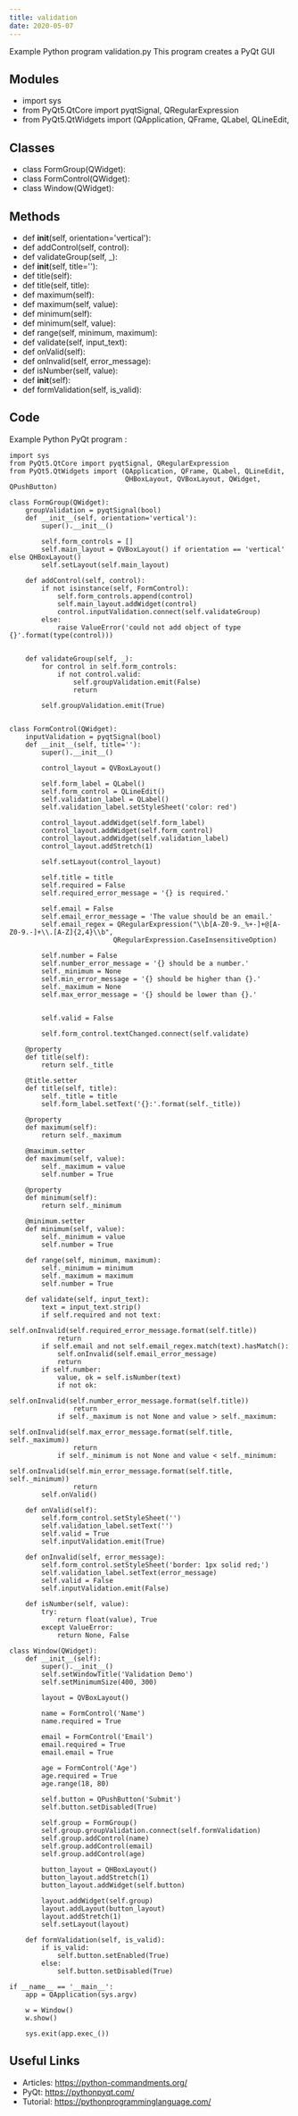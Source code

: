 ```yaml
---
title: validation
date: 2020-05-07
---
```

Example Python program validation.py
This program creates a PyQt GUI

## Modules

* import sys
* from PyQt5.QtCore import pyqtSignal, QRegularExpression
* from PyQt5.QtWidgets import (QApplication, QFrame, QLabel, QLineEdit,

## Classes

* class FormGroup(QWidget):
* class FormControl(QWidget):
* class Window(QWidget):

## Methods

* def __init__(self, orientation='vertical'):
* def addControl(self, control):
* def validateGroup(self, _):
* def __init__(self, title=''):
* def title(self):
* def title(self, title):
* def maximum(self):
* def maximum(self, value):
* def minimum(self):
* def minimum(self, value):
* def range(self, minimum, maximum):
* def validate(self, input_text):
* def onValid(self):
* def onInvalid(self, error_message):
* def isNumber(self, value):
* def __init__(self):
* def formValidation(self, is_valid):

## Code

Example Python PyQt program :

    import sys
    from PyQt5.QtCore import pyqtSignal, QRegularExpression
    from PyQt5.QtWidgets import (QApplication, QFrame, QLabel, QLineEdit,
                                 QHBoxLayout, QVBoxLayout, QWidget, QPushButton)
    
    class FormGroup(QWidget):
        groupValidation = pyqtSignal(bool)
        def __init__(self, orientation='vertical'):
            super().__init__()
    
            self.form_controls = []        
            self.main_layout = QVBoxLayout() if orientation == 'vertical' else QHBoxLayout()
            self.setLayout(self.main_layout)
            
        def addControl(self, control):
            if not isinstance(self, FormControl):
                self.form_controls.append(control)
                self.main_layout.addWidget(control)
                control.inputValidation.connect(self.validateGroup)
            else:
                raise ValueError('could not add object of type {}'.format(type(control)))
                
    
        def validateGroup(self, _):
            for control in self.form_controls:
                if not control.valid:
                    self.groupValidation.emit(False)
                    return
            
            self.groupValidation.emit(True)
    
    
    class FormControl(QWidget):
        inputValidation = pyqtSignal(bool)
        def __init__(self, title=''):
            super().__init__()
    
            control_layout = QVBoxLayout()
    
            self.form_label = QLabel()
            self.form_control = QLineEdit()
            self.validation_label = QLabel()
            self.validation_label.setStyleSheet('color: red')
            
            control_layout.addWidget(self.form_label)
            control_layout.addWidget(self.form_control)
            control_layout.addWidget(self.validation_label)
            control_layout.addStretch(1)
    
            self.setLayout(control_layout)
    
            self.title = title
            self.required = False
            self.required_error_message = '{} is required.'
    
            self.email = False
            self.email_error_message = 'The value should be an email.'
            self.email_regex = QRegularExpression("\\b[A-Z0-9._%+-]+@[A-Z0-9.-]+\\.[A-Z]{2,4}\\b",
                              QRegularExpression.CaseInsensitiveOption)
    
            self.number = False
            self.number_error_message = '{} should be a number.'
            self._minimum = None
            self.min_error_message = '{} should be higher than {}.'
            self._maximum = None
            self.max_error_message = '{} should be lower than {}.'
            
            
            self.valid = False
    
            self.form_control.textChanged.connect(self.validate)
    
        @property
        def title(self):
            return self._title
        
        @title.setter
        def title(self, title):
            self._title = title
            self.form_label.setText('{}:'.format(self._title))
        
        @property
        def maximum(self):
            return self._maximum
        
        @maximum.setter
        def maximum(self, value):
            self._maximum = value
            self.number = True
        
        @property
        def minimum(self):
            return self._minimum
        
        @minimum.setter
        def minimum(self, value):
            self._minimum = value
            self.number = True
        
        def range(self, minimum, maximum):
            self._minimum = minimum
            self._maximum = maximum
            self.number = True
    
        def validate(self, input_text):
            text = input_text.strip()
            if self.required and not text:
                self.onInvalid(self.required_error_message.format(self.title))
                return
            if self.email and not self.email_regex.match(text).hasMatch():
                self.onInvalid(self.email_error_message)
                return
            if self.number:
                value, ok = self.isNumber(text)
                if not ok:              
                    self.onInvalid(self.number_error_message.format(self.title))
                    return
                if self._maximum is not None and value > self._maximum:
                    self.onInvalid(self.max_error_message.format(self.title, self._maximum))
                    return
                if self._minimum is not None and value < self._minimum:
                    self.onInvalid(self.min_error_message.format(self.title, self._minimum))
                    return
            self.onValid()
    
        def onValid(self):
            self.form_control.setStyleSheet('')
            self.validation_label.setText('')
            self.valid = True
            self.inputValidation.emit(True)
    
        def onInvalid(self, error_message):
            self.form_control.setStyleSheet('border: 1px solid red;')
            self.validation_label.setText(error_message)
            self.valid = False
            self.inputValidation.emit(False)
        
        def isNumber(self, value):
            try:
                return float(value), True
            except ValueError:
                return None, False
    
    class Window(QWidget):
        def __init__(self):
            super().__init__()
            self.setWindowTitle('Validation Demo')
            self.setMinimumSize(400, 300)
            
            layout = QVBoxLayout()
    
            name = FormControl('Name')
            name.required = True
    
            email = FormControl('Email')
            email.required = True
            email.email = True
    
            age = FormControl('Age')
            age.required = True
            age.range(18, 80)
    
            self.button = QPushButton('Submit')
            self.button.setDisabled(True)
           
            self.group = FormGroup()
            self.group.groupValidation.connect(self.formValidation)
            self.group.addControl(name)
            self.group.addControl(email)
            self.group.addControl(age) 
    
            button_layout = QHBoxLayout()
            button_layout.addStretch(1)
            button_layout.addWidget(self.button)  
            
            layout.addWidget(self.group)
            layout.addLayout(button_layout)
            layout.addStretch(1)
            self.setLayout(layout)
        
        def formValidation(self, is_valid):
            if is_valid:
                self.button.setEnabled(True)
            else:
                self.button.setDisabled(True)
    
    if __name__ == '__main__':
        app = QApplication(sys.argv)
    
        w = Window()
        w.show() 
    
        sys.exit(app.exec_())
    

## Useful Links

- Articles: https://python-commandments.org/
- PyQt: https://pythonpyqt.com/
- Tutorial: https://pythonprogramminglanguage.com/
